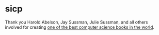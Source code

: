 # sicp
Thank you Harold Abelson, Jay Sussman, Julie Sussman, and all others involved for creating [one of the best computer science books in the world](https://mitpress.mit.edu/sicp/).

